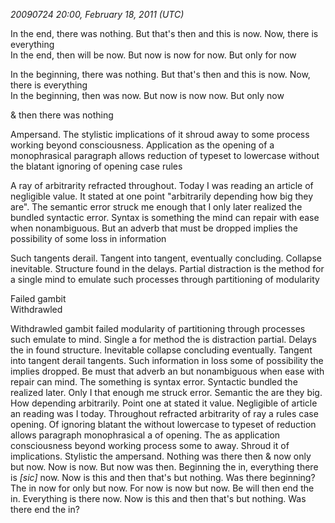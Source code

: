 *20090724 20:00, February 18, 2011 (UTC)*

In the end, there was nothing. But that's then and this is now. Now, there is everything<br>
In the end, then will be now. But now is now for now. But only for now

In the beginning, there was nothing. But that's then and this is now. Now, there is everything<br>
In the beginning, then was now. But now is now now. But only now

& then there was nothing

Ampersand. The stylistic implications of it shroud away to some process working beyond consciousness. Application as the opening of a monophrasical paragraph allows reduction of typeset to lowercase without the blatant ignoring of opening case rules

A ray of arbitrarity refracted throughout. Today I was reading an article of negligible value. It stated at one point "arbitrarily depending how big they are". The semantic error struck me enough that I only later realized the bundled syntactic error. Syntax is something the mind can repair with ease when nonambiguous. But an adverb that must be dropped implies the possibility of some loss in information

Such tangents derail. Tangent into tangent, eventually concluding. Collapse inevitable. Structure found in the delays. Partial distraction is the method for a single mind to emulate such processes through partitioning of modularity

Failed gambit<br>
Withdrawled

Withdrawled gambit failed modularity of partitioning through processes such emulate to mind. Single a for method the is distraction partial. Delays the in found structure. Inevitable collapse concluding eventually. Tangent into tangent derail tangents. Such information in loss some of possibility the implies dropped. Be must that adverb an but nonambiguous when ease with repair can mind. The something is syntax error. Syntactic bundled the realized later. Only I that enough me struck error. Semantic the are they big. How depending arbitrarily. Point one at stated it value. Negligible of article an reading was I today. Throughout refracted arbitrarity of ray a rules case opening. Of ignoring blatant the without lowercase to typeset of reduction allows paragraph monophrasical a of opening. The as application consciousness beyond working process some to away. Shroud it of implications. Stylistic the ampersand. Nothing was there then & now only but now. Now is now. But now was then. Beginning the in, everything there is *[sic]* now. Now is this and then that's but nothing. Was there beginning? The in now for only but now. For now is now but now. Be will then end the in. Everything is there now. Now is this and then that's but nothing. Was there end the in?

